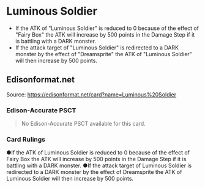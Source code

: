 # Luminous Soldier

*   If the ATK of "Luminous Soldier" is reduced to 0 because of the effect of "Fairy Box" the ATK will increase by 500 points in the Damage Step if it is battling with a DARK monster.
*   If the attack target of "Luminous Soldier" is redirected to a DARK monster by the effect of "Dreamsprite" the ATK of "Luminous Soldier" will then increase by 500 points.

## Edisonformat.net

Source: https://edisonformat.net/card?name=Luminous%20Soldier

### Edison-Accurate PSCT

> No Edison-Accurate PSCT available for this card.

### Card Rulings

●If the ATK of Luminous Soldier is reduced to 0 because of the effect of Fairy Box the ATK will increase by 500 points in the Damage Step if it is battling with a DARK monster.
●If the attack target of Luminous Soldier is redirected to a DARK monster by the effect of Dreamsprite the ATK of Luminous Soldier will then increase by 500 points.
            